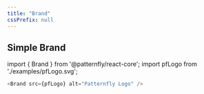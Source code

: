```yaml
---
title: "Brand"
cssPrefix: null
---
```

## Simple Brand

import { Brand } from '@patternfly/react-core';
import pfLogo from './examples/pfLogo.svg';

```js
<Brand src={pfLogo} alt="Patternfly Logo" />
```